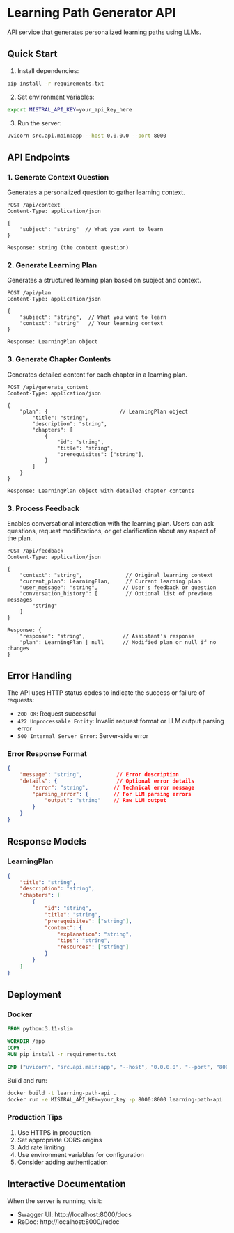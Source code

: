 # Learning Path Generator API

API service that generates personalized learning paths using LLMs.

## Quick Start

1. Install dependencies:
```bash
pip install -r requirements.txt
```

2. Set environment variables:
```bash
export MISTRAL_API_KEY=your_api_key_here
```

3. Run the server:
```bash
uvicorn src.api.main:app --host 0.0.0.0 --port 8000
```

## API Endpoints

### 1. Generate Context Question
Generates a personalized question to gather learning context.

```http
POST /api/context
Content-Type: application/json

{
    "subject": "string"  // What you want to learn
}

Response: string (the context question)
```

### 2. Generate Learning Plan
Generates a structured learning plan based on subject and context.

```http
POST /api/plan
Content-Type: application/json

{
    "subject": "string",  // What you want to learn
    "context": "string"   // Your learning context
}

Response: LearningPlan object
```

### 3. Generate Chapter Contents
Generates detailed content for each chapter in a learning plan.

```http
POST /api/generate_content
Content-Type: application/json

{
    "plan": {                       // LearningPlan object
        "title": "string",
        "description": "string",
        "chapters": [
            {
                "id": "string",
                "title": "string",
                "prerequisites": ["string"],
            }
        ]
    }
}

Response: LearningPlan object with detailed chapter contents
```

### 3. Process Feedback
Enables conversational interaction with the learning plan. Users can ask questions, request modifications, or get clarification about any aspect of the plan.

```http
POST /api/feedback
Content-Type: application/json

{
    "context": "string",              // Original learning context
    "current_plan": LearningPlan,     // Current learning plan
    "user_message": "string",        // User's feedback or question
    "conversation_history": [         // Optional list of previous messages
        "string"
    ]
}

Response: {
    "response": "string",            // Assistant's response
    "plan": LearningPlan | null      // Modified plan or null if no changes
}
```

## Error Handling

The API uses HTTP status codes to indicate the success or failure of requests:

- `200 OK`: Request successful
- `422 Unprocessable Entity`: Invalid request format or LLM output parsing error
- `500 Internal Server Error`: Server-side error

### Error Response Format

```json
{
    "message": "string",           // Error description
    "details": {                   // Optional error details
        "error": "string",        // Technical error message
        "parsing_error": {        // For LLM parsing errors
            "output": "string"    // Raw LLM output
        }
    }
}
```

## Response Models

### LearningPlan
```json
{
    "title": "string",
    "description": "string",
    "chapters": [
        {
            "id": "string",
            "title": "string",
            "prerequisites": ["string"],
            "content": {
                "explanation": "string",
                "tips": "string",
                "resources": ["string"]
            }
        }
    ]
}
```

## Deployment

### Docker
```dockerfile
FROM python:3.11-slim

WORKDIR /app
COPY . .
RUN pip install -r requirements.txt

CMD ["uvicorn", "src.api.main:app", "--host", "0.0.0.0", "--port", "8000"]
```

Build and run:
```bash
docker build -t learning-path-api .
docker run -e MISTRAL_API_KEY=your_key -p 8000:8000 learning-path-api
```

### Production Tips
1. Use HTTPS in production
2. Set appropriate CORS origins
3. Add rate limiting
4. Use environment variables for configuration
5. Consider adding authentication

## Interactive Documentation
When the server is running, visit:
- Swagger UI: http://localhost:8000/docs
- ReDoc: http://localhost:8000/redoc
